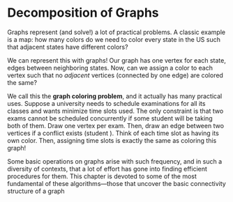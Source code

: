 # Decomposition of Graphs

Graphs represent (and solve!) a lot of practical problems. A classic example is a map: how many colors do we need to color every state in the US such that adjacent states have different colors?

We can represent this with graphs! Our graph has one vertex for each state, edges between neighboring states. Now, can we assign a color to each vertex such that no *adjacent* vertices (connected by one edge) are colored the same? 

We call this the **graph coloring problem**, and it actually has many practical uses. Suppose a university needs to schedule examinations for all its classes and wants minimize time slots used. The only constraint is that two exams cannot be scheduled concurrently if some student will be taking both of them. Draw one vertex per exam. Then, draw an edge between two vertices if a conflict exists (student ). Think of each time slot as having its own color. Then, assigning time slots is exactly the same as coloring this graph!

Some basic operations on graphs arise with such frequency, and in such a diversity of contexts, that a lot of effort has gone into finding efficient procedures for them. This chapter is devoted to some of the most fundamental of these algorithms—those that uncover the basic connectivity structure of a graph

